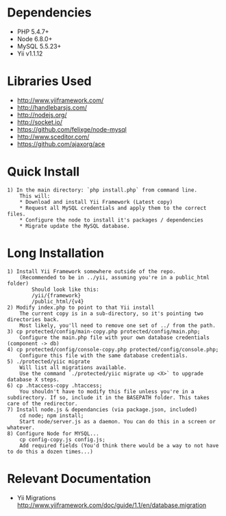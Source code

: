 Dependencies
================================
* PHP 5.4.7+
* Node 6.8.0+
* MySQL 5.5.23+
* Yii v1.1.12


Libraries Used
================================
* http://www.yiiframework.com/
* http://handlebarsjs.com/
* http://nodejs.org/
* http://socket.io/
* https://github.com/felixge/node-mysql
* http://www.sceditor.com/
* https://github.com/ajaxorg/ace

Quick Install
================================
	1) In the main directory: `php install.php` from command line.
		This will:
		* Download and install Yii Framework (Latest copy)
		* Request all MySQL credentials and apply them to the correct files.
		* Configure the node to install it's packages / dependencies
		* Migrate update the MySQL database.
	
Long Installation
================================
	1) Install Yii Framework somewhere outside of the repo. 
		(Recommended to be in ../yii, assuming you're in a public_html folder)
			Should look like this:
			/yii/{framework}
			/public_html/{v4}
	2) Modify index.php to point to that Yii install
		The current copy is in a sub-directory, so it's pointing two directories back.
		Most likely, you'll need to remove one set of ../ from the path.
	3) cp protected/config/main-copy.php protected/config/main.php; 
		Configure the main.php file with your own database credentials (component -> db)
	4) cp protected/config/console-copy.php protected/config/console.php;
		Configure this file with the same database credentials.
	5) ./protected/yiic migrate
		Will list all migrations available. 
		Use the command `./protected/yiic migrate up <X>` to upgrade database X steps.
	6) cp .htaccess-copy .htaccess;
		You shouldn't have to modify this file unless you're in a subdirectory. If so, include it in the BASEPATH folder. This takes care of the redirector.
	7) Install node.js & dependancies (via package.json, included)
		cd node; npm install;
		Start node/server.js as a daemon. You can do this in a screen or whatever.
	8) Configure Node for MYSQL...
		cp config-copy.js config.js;
		Add required fields (You'd think there would be a way to not have to do this a dozen times...)


Relevant Documentation
================================
* Yii Migrations
	 http://www.yiiframework.com/doc/guide/1.1/en/database.migration
